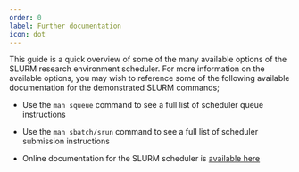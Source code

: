 ```yaml
---
order: 0
label: Further documentation
icon: dot
---
```


This guide is a quick overview of some of the many available options of the SLURM research environment scheduler. For more information on the available options, you may wish to reference some of the following available documentation for the demonstrated SLURM commands;

- Use the `man squeue` command to see a full list of scheduler queue instructions

- Use the `man sbatch/srun` command to see a full list of scheduler submission instructions

- Online documentation for the SLURM scheduler is [available here](https://slurm.schedmd.com/documentation.html)

